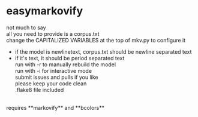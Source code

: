 # easymarkovify

not much to say<br>
all you need to provide is a corpus.txt<br>
change the CAPITALIZED VARIABLES at the top of mkv.py to configure it<br>
 - if the model is newlinetext, corpus.txt should be newline separated text
 - if it's text, it should be period separated text<br>
run with -r to manually rebuild the model<br>
run with -i for interactive mode<br>
submit issues and pulls if you like<br>
please keep your code clean<br>
.flake8 file included<br>
<br>
requires **markovify** and **bcolors**
